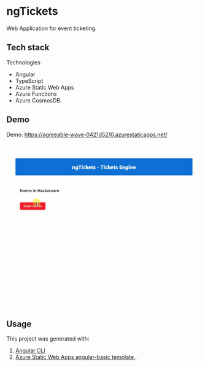 # ngTickets

Web Application for event ticketing.

## Tech stack

Technologies
- Angular
- TypeScript
- Azure Static Web Apps
- Azure Functions
- Azure CosmosDB.

## Demo

Demo: https://agreeable-wave-0421d5210.azurestaticapps.net/

[![ng-Tickets - Azure SWA - Angular](https://github.com/displaygreat/displaygreat/blob/main/ng-Tickets-Azure-SWA-Angular.gif)](https://youtu.be/2xf3aNm1DAs)

## Usage

This project was generated with:
1. [Angular CLI](https://github.com/angular/angular-cli)
2. [Azure Static Web Apps angular-basic template ](https://github.com/staticwebdev/angular-basic/generate).
